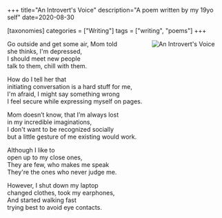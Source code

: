 +++
title="An Introvert's Voice"
description="A poem written by my 19yo self"
date=2020-08-30

[taxonomies]
categories = ["Writing"]
tags = ["writing", "poems"]
+++

<div class="columns is-vcentered">
    <div class="column">
Go outside and get some air, Mom told<br>
she thinks, I'm depressed,<br>
I should meet new people<br>
talk to them, chill with them.<br>

How do I tell her that<br>
initiating conversation is a hard stuff for me,<br>
I'm afraid, I might say something wrong<br>
I feel secure while expressing myself on pages.<br>

Mom doesn’t know, that I’m always lost<br>
in my incredible imaginations,<br>
I don't want to be recognized socially<br>
but a little gesture of me existing would work.<br>

Although I like to<br>
open up to my close ones,<br>
They are few, who makes me speak<br>
They're the ones who never judge me.<br>

However, I shut down my laptop<br>
changed clothes, took my earphones,<br>
And started walking fast<br>
trying best to avoid eye contacts.<br>
    </div>
    <div class="column is-hidden-touch">
        <img src="/images/posts/an-introverts-voice-20200830/poem.png" alt="An Introvert's Voice" title="An Introvert's Voice"/>
    </div>
</div>
